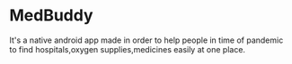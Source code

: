 # MedBuddy
It's a native android app made in order to help people in time of pandemic to find hospitals,oxygen supplies,medicines easily at one place.
